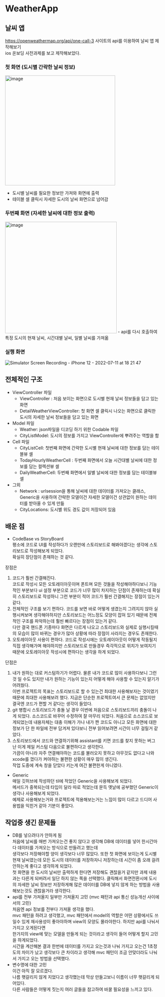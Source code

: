# WeatherApp

## 날씨 앱
https://openweathermap.org/api/one-call-3 사이트의 api를 이용하여 날씨 앱 제작해보기    
ios 온보딩 사전과제를 보고 제작해보았다.

### 첫 화면 (도시별 간략한 날씨 정보)
<img width="357" alt="image" src="https://user-images.githubusercontent.com/71269216/178251588-db3a5410-3c9d-4631-bcc1-4e79b7d3c12c.png">

- 도시별 날씨를 필요한 정보만 가져와 화면에 출력
- 테이블 셀 클릭시 자세한 도시의 날씨 화면으로 넘어감

### 두번째 화면 (자세한 날씨에 대한 정보 출력)
<img width="362" alt="image" src="https://user-images.githubusercontent.com/71269216/178251709-e4083b46-7f6c-4d22-bd47-78bb298a3041.png">
- api를 다시 호출하여 특정 도시의 현재 날씨, 시간대별 날씨, 일별 날씨를 가져옮


### 실행 화면
![Simulator Screen Recording - iPhone 12 - 2022-07-11 at 18 21 47](https://user-images.githubusercontent.com/71269216/178232270-b44c3663-0336-4436-b11f-d9513d901a2a.gif)


## 전체적인 구조
- ViewController 파일
  - ViewController : 처음 보이는 화면으로 도시별 현재 날씨 정보들을 담고 있는 화면
  - DetailWeatherViewController: 첫 화면 셀 클릭시 나오는 화면으로 클릭한 도시의 자세한 날씨 정보들을 담고 있는 화면
- Model 파일
  - Weather: json파일을 디코딩 하기 위한 Codable 파일
  - CityListModel: 도시의 정보를 가지고 ViewController에 뿌려주는 역할을 함
- Cell 파일
  - CityListCell: 첫번째 화면에 간략한 도시별 현재 날씨에 대한 정보를 담는 테이블뷰 셀
  - TodayHourlyWeatherCell : 두번째 화면에서 오늘 시간대별 날씨에 대한 정보를 담는 컬렉션뷰 셀
  - DailyWeatherCell: 두번째 화면에서 일별 날씨에 대한 정보를 담는 테이블뷰 셀
- 그외
  - Network : urlsession을 통해 날씨에 대한 데이터를 가져오는 클래스, Generic을 사용하여 간략한 모델이건 자세한 모델이건 상관없이 원하는 데이터를 받아올 수 있게 만듦
  - CityLocations: 도시별 위도 경도 값이 저장되어 있음

## 배운 점
- CodeBase vs StoryBoard    
평소에 코드로 UI를 작성하다가 오랜만에 스토리보드로 해봐야겠다는 생각에 스토리보드로 작성해보게 되었다.    
확실히 장단점이 존재하는 것 같다.    

장점은    
1. 코드가 훨씬 간결해진다.    
코드로 작성시 모든 오토레이아웃이며 폰트며 모든 것들을 작성해야하다보니 기능적인 부분보다 ui 설정 부분으로 코드가 너무 많이 차지하는 단점이 존재하는데 확실히 스토리보드로 작성하니 그런 부분이 적어 코드가 훨씬 간결해지는 장점이 있는거 같다.
2. 전체적인 구조를 보기 편하다.
코드를 보면 바로 어떻게 생겼는지 그려지지 않아 실행시켜보며 생각해야하지만 스토리보드는 어느정도 모양이 잡혀 있기 때문에 전체적인 구조를 파악하는데 훨씬 빠르다는 장점이 있는거 같다.    
다만 결국 핸드폰 기종마다 화면은 다르게 나오고 스토리보드와 실제로 실행시킬때의 모습이 많이 바뀌는 경우가 많아 상황에 따라 장점이 사라지는 경우도 존재한다.
3. 오토레이아웃 사용이 편하다.
코드로 작성시에는 오토레이아웃이 어떻게 작동될지 직접 생각해가며 해야하지만 스토리보드로 만들경우 즉각적으로 위치가 보여지기 때문에 오토레이아웃 작성시에 편하다는 생각을 하게 되었다.

단점은   
1. 내가 원하는 대로 커스텀하기가 어렵다.
물론 내가 코드로 많이 사용하다보니 그런 것 일 수도 있지만 내가 원하는 기능이 있는지 어떻게 해야 사용할 수 있는지 알기가 어려웠다.   
이번 프로젝트의 목표는 스토리보드로 할 수 있는건 최대한 사용해보자는 것이였기 때문에 최대한 사용해보려 했다. 지금은 단순한 프로젝트여서 큰 문제는 없었지만 결국엔 코드가 편할 거 같다는 생각이 들었다.
2. git 병합시 스토리보드가 충돌 날 경우
이번에 처음으로 스토리보드끼리 충돌이 나게 되었다. 소스코드로 바꾸어 수정하여 잘 마무리 되었다. 처음으로 소스코드로 보게되었는데 내용자체는 대충 이해가 가나 내가 짠 코드도 아니고 
모든 화면에 대한 정보가 단 한 파일에 전부 담겨져 있다보니 전부 읽어보려면 시간이 너무 걸릴거 같았다.
3. 스토리보드에서 코드와 연결하기위해 assistant를 키면 코드를 찾지 못하는 버그
난 이게 제일 커스텀 다음으로 불편하다고 생각한다.   
가끔이 아니라 자주 연결해야하는 코드를 불러오지 못하고 아무것도 없다고 나와 xcode를 껐다가 켜야하는 불편한 상황이 매우 많이 생긴다.    
작업 도중에 계속 창을 닫았다 키는게 여간 불편한게 아니였다.
- Generic    
매일 깃허브에 작성하던 til에 적었던 Generic을 사용해보게 되었다.    
메서드가 중복되는데 타입이 달라 따로 적었는데 문득 옛날에 공부했던 Generic이 생각나 사용해보게 되었다.    
예제로 사용해보는거와 프로젝트에 적용해보는거는 느낌이 많이 다르고 드디어 사용법을 익힌거 같아 기분이 좋았다.   

## 작업중 생긴 문제들    
- DB를 넣으려다가 안하게 됨    
처음에 날씨를 매번 가져오는건 좋지 않다고 생각해 DB에 데이터를 넣어 한시간마다 데이터를 가져오는 방식으로 만들려고 했는데    
생각보다 저장해야할 양이 생각보다 너무 많았다. 또한 첫 화면에 보이는게 도시별 현재 날씨였는데 모든 도시의 데이터를 저장하자니 저장하는데 시간이 좀 오래 걸려 안하는게 좋다고 생각하게 되었다.   
첫 화면을 한 도시의 날씨만 출력하게 한다면 저장해도 괜찮을거 같지만 과제 내용과는 다른게 되버려서 일단 하지 않는 쪽을 선택했다.
클릭해서 화면전환시에 도시의 자세한 날씨 정보만 저장하게해 많은 데이터를 DB에 넣지 않게 하는 방법을 사용해보는것도 괜찮을거라 생각한다.
- api를 전부 가져올지 일부만 가져올지 고민 (mvc 패턴과 api 통신 성능개선 사이에서의 고민)    
처음엔 api 정보를 전부다 가져올 생각을 했다.    
mvc 패턴을 하려고 생각했고, mvc 패턴에서 model의 역할은 어떤 상황에서도 쓰일수 있게 재사용성이 좋아야하며 view의 모양도 몰라야한다. 하지만 api를 나눠서 가지고 오게된다면    
한가지의 view에 맞는 모델을 만들게 되는 것이라고 생각이 들어 어떻게 할지 고민을 하게되었다.    
시간을 계산해본 결과 한번에 데이터를 가지고 오는것과 나눠 가지고 오는건 1초정도의 차이가 났고 생각보다 큰 차이라고 생각해 mvc 패턴이 조금 안맞더라도 나눠서 가지고 오는 방법을 선택했다.    
- 변수명에 대한 고민    
이건 아직 잘 모르겠다.    
나름 햇갈리지 않게 지었다고 생각했는데 막상 만들고보니 이름이 너무 햇갈리게 되어있다.    
다른 사람들은 어떻게 짓는지 여러 글들을 참고하여 바꿀 필요성을 느끼고 있다.
